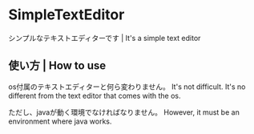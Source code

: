 # SimpleTextEditor
シンプルなテキストエディターです  |  It's a simple text editor

## 使い方  |  How to use
os付属のテキストエディターと何ら変わりません。
It's not difficult. It's no different from the text editor that comes with the os.

ただし、javaが動く環境でなければなりません。
However, it must be an environment where java works.


